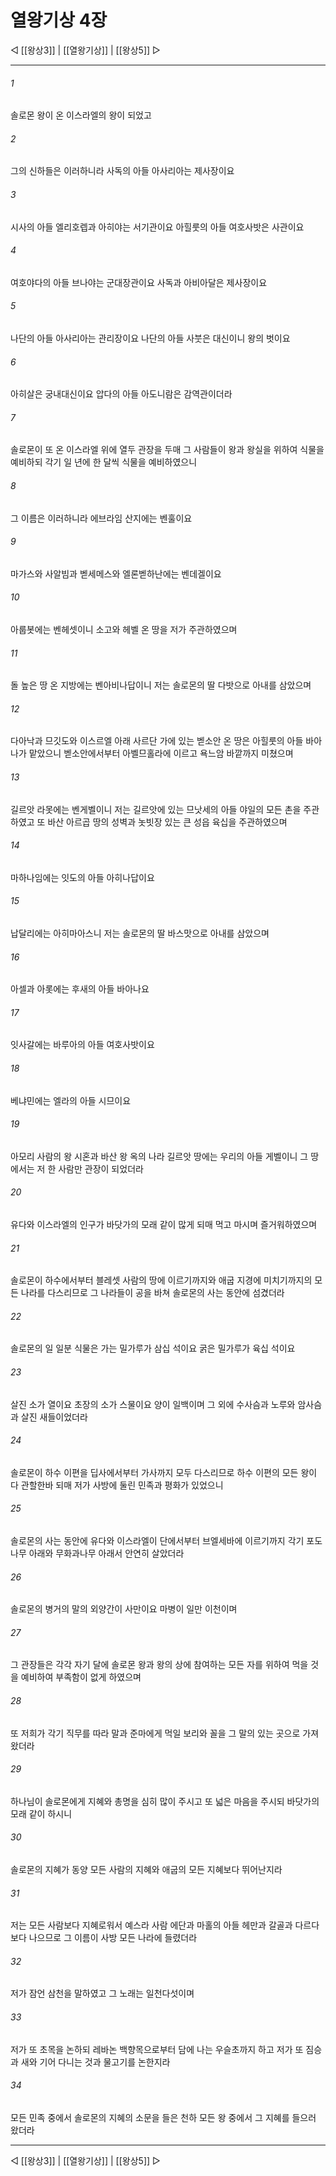# 열왕기상 4장

◁ [[왕상3]] | [[열왕기상]] | [[왕상5]] ▷
***

###### 1
솔로몬 왕이 온 이스라엘의 왕이 되었고

###### 2
그의 신하들은 이러하니라 사독의 아들 아사리아는 제사장이요

###### 3
시사의 아들 엘리호렙과 아히야는 서기관이요 아힐룻의 아들 여호사밧은 사관이요

###### 4
여호야다의 아들 브나야는 군대장관이요 사독과 아비아달은 제사장이요

###### 5
나단의 아들 아사리아는 관리장이요 나단의 아들 사붓은 대신이니 왕의 벗이요

###### 6
아히살은 궁내대신이요 압다의 아들 아도니람은 감역관이더라

###### 7
솔로몬이 또 온 이스라엘 위에 열두 관장을 두매 그 사람들이 왕과 왕실을 위하여 식물을 예비하되 각기 일 년에 한 달씩 식물을 예비하였으니

###### 8
그 이름은 이러하니라 에브라임 산지에는 벤훌이요

###### 9
마가스와 사알빔과 벧세메스와 엘론벧하난에는 벤데겔이요

###### 10
아룹봇에는 벤헤셋이니 소고와 헤벨 온 땅을 저가 주관하였으며

###### 11
돌 높은 땅 온 지방에는 벤아비나답이니 저는 솔로몬의 딸 다밧으로 아내를 삼았으며

###### 12
다아낙과 므깃도와 이스르엘 아래 사르단 가에 있는 벧소안 온 땅은 아힐룻의 아들 바아나가 맡았으니 벧소안에서부터 아벨므홀라에 이르고 욕느암 바깥까지 미쳤으며

###### 13
길르앗 라못에는 벤게벨이니 저는 길르앗에 있는 므낫세의 아들 야일의 모든 촌을 주관하였고 또 바산 아르곱 땅의 성벽과 놋빗장 있는 큰 성읍 육십을 주관하였으며

###### 14
마하나임에는 잇도의 아들 아히나답이요

###### 15
납달리에는 아히마아스니 저는 솔로몬의 딸 바스맛으로 아내를 삼았으며

###### 16
아셀과 아롯에는 후새의 아들 바아나요

###### 17
잇사갈에는 바루아의 아들 여호사밧이요

###### 18
베냐민에는 엘라의 아들 시므이요

###### 19
아모리 사람의 왕 시혼과 바산 왕 옥의 나라 길르앗 땅에는 우리의 아들 게벨이니 그 땅에서는 저 한 사람만 관장이 되었더라

###### 20
유다와 이스라엘의 인구가 바닷가의 모래 같이 많게 되매 먹고 마시며 즐거워하였으며

###### 21
솔로몬이 하수에서부터 블레셋 사람의 땅에 이르기까지와 애굽 지경에 미치기까지의 모든 나라를 다스리므로 그 나라들이 공을 바쳐 솔로몬의 사는 동안에 섬겼더라

###### 22
솔로몬의 일 일분 식물은 가는 밀가루가 삼십 석이요 굵은 밀가루가 육십 석이요

###### 23
살진 소가 열이요 초장의 소가 스물이요 양이 일백이며 그 외에 수사슴과 노루와 암사슴과 살진 새들이었더라

###### 24
솔로몬이 하수 이편을 딥사에서부터 가사까지 모두 다스리므로 하수 이편의 모든 왕이 다 관할한바 되매 저가 사방에 둘린 민족과 평화가 있었으니

###### 25
솔로몬의 사는 동안에 유다와 이스라엘이 단에서부터 브엘세바에 이르기까지 각기 포도나무 아래와 무화과나무 아래서 안연히 살았더라

###### 26
솔로몬의 병거의 말의 외양간이 사만이요 마병이 일만 이천이며

###### 27
그 관장들은 각각 자기 달에 솔로몬 왕과 왕의 상에 참여하는 모든 자를 위하여 먹을 것을 예비하여 부족함이 없게 하였으며

###### 28
또 저희가 각기 직무를 따라 말과 준마에게 먹일 보리와 꼴을 그 말의 있는 곳으로 가져왔더라

###### 29
하나님이 솔로몬에게 지혜와 총명을 심히 많이 주시고 또 넓은 마음을 주시되 바닷가의 모래 같이 하시니

###### 30
솔로몬의 지혜가 동양 모든 사람의 지혜와 애굽의 모든 지혜보다 뛰어난지라

###### 31
저는 모든 사람보다 지혜로워서 예스라 사람 에단과 마홀의 아들 헤만과 갈골과 다르다보다 나으므로 그 이름이 사방 모든 나라에 들렸더라

###### 32
저가 잠언 삼천을 말하였고 그 노래는 일천다섯이며

###### 33
저가 또 초목을 논하되 레바논 백향목으로부터 담에 나는 우슬초까지 하고 저가 또 짐승과 새와 기어 다니는 것과 물고기를 논한지라

###### 34
모든 민족 중에서 솔로몬의 지혜의 소문을 들은 천하 모든 왕 중에서 그 지혜를 들으러 왔더라

***
◁ [[왕상3]] | [[열왕기상]] | [[왕상5]] ▷